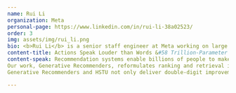 ```yaml
---
name: Rui Li
organization: Meta
personal-page: https://www.linkedin.com/in/rui-li-38a02523/
order: 3
img: assets/img/rui_li.png
bio: <b>Rui Li</b> is a senior staff engineer at Meta working on large scale recommendation models, systems, and products.  Before joining Meta, he worked at Yahoo! Research and YouTube Recommendation.  Rui earned his PhD in UIUC back in 2013 working on data mining, machine learning.  Rui is consistently interested in driving users' experiences and business values via practical machine learning in the search and recommendation area, published 20+ in top conferences including KDD, WWW, VLDB, and SIGIR. 
content-title: Actions Speak Louder than Words &#58 Trillion-Parameter Sequential Transducers for Generative Recommendations
content-speak: Recommendation systems enable billions of people to make decisions on a daily basis in online content and e-commerce platforms. The scale of such systems have increased by close to 10,000x in the last few years. Despite these being the largest software systems on the planet (https://youtu.be/watch?v=txOv_pi-_R4&t=2020s as Jensen Huang remarked in NVIDIA's recent ER), most DLRM models don’t scale with compute. 
Our work, Generative Recommenders, reformulates ranking and retrieval in recommendation systems as sequential transduction tasks while significantly outperforming traditional DLRMs for the first time. Our new architecture introduced, HSTU, outperforms SotA Transformers by up to 15.2x on 8k sequences, while our inference algorithm, M-FALCON, boosts inference efficiency by 900x vs traditional DLRMs thanks to a novel design that fully amortizes computational costs via micro-batching. 
Generative Recommenders and HSTU not only deliver double-digit improvements in online A/B tests at Meta, but also demonstrate scaling law in industrial-scale RecSys, up to GPT-3/LLaMa-2-compute scale, opening up new research frontiers through the application of scaling law.

---
```

